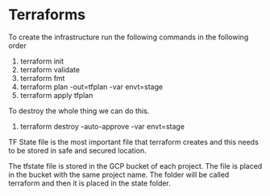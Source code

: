 # Terraforms
<create>
  <summary> To create the infrastructure run the following commands in the following order </summary>    
  
  1. terraform init
  2. terraform validate
  3. terraform fmt
  4. terraform plan -out=tfplan -var envt=stage
  5. terraform apply tfplan
 
</create>
<destroy>
  <summary>To destroy the whole thing we can do this. </summary>
  
  1. terraform destroy -auto-approve -var envt=stage
</destroy>
<tfstate>
  <summary> TF State file is the most important file that terraform creates and this needs to be stored in safe and secured location. </summary> 
  <p> The tfstate file is stored in the GCP bucket of each project. The file is placed in the bucket with the same project name. The folder will be called terraform and then it is placed in the state folder. 
  </p>
</tfstate>

  
 
